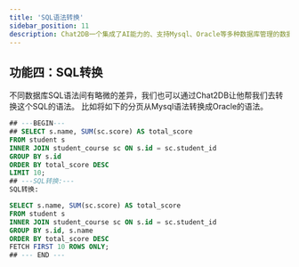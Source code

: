 ```yaml
---
title: 'SQL语法转换'
sidebar_position: 11
description: Chat2DB一个集成了AI能力的、支持Mysql、Oracle等多种数据库管理的数据库客户端工具
---
```


## 功能四：SQL转换
不同数据库SQL语法间有略微的差异，我们也可以通过Chat2DB让他帮我们去转换这个SQL的语法。
比如将如下的分页从Mysql语法转换成Oracle的语法。

```sql
## ---BEGIN---
## SELECT s.name, SUM(sc.score) AS total_score
FROM student s
INNER JOIN student_course sc ON s.id = sc.student_id
GROUP BY s.id
ORDER BY total_score DESC
LIMIT 10;
## ---SQL转换:---
SQL转换:

SELECT s.name, SUM(sc.score) AS total_score
FROM student s
INNER JOIN student_course sc ON s.id = sc.student_id
GROUP BY s.id, s.name
ORDER BY total_score DESC
FETCH FIRST 10 ROWS ONLY;
## --- END ---
```
